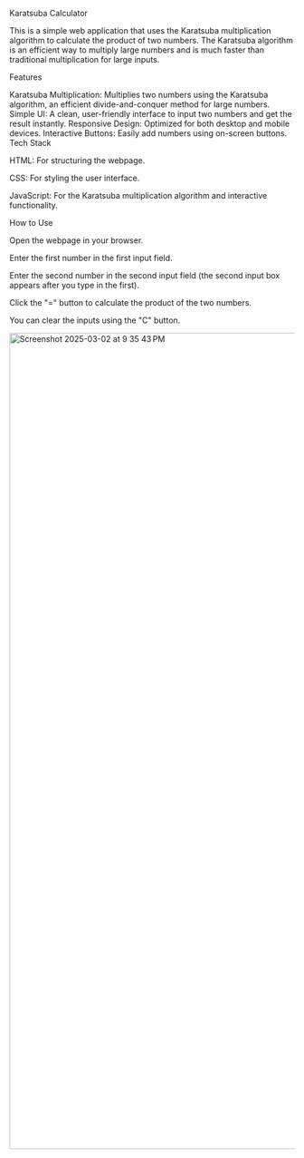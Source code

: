 Karatsuba Calculator

This is a simple web application that uses the Karatsuba multiplication algorithm to calculate the product of two numbers. The Karatsuba algorithm is an efficient way to multiply large numbers and is much faster than traditional multiplication for large inputs.

Features

Karatsuba Multiplication: Multiplies two numbers using the Karatsuba algorithm, an efficient divide-and-conquer method for large numbers.
Simple UI: A clean, user-friendly interface to input two numbers and get the result instantly.
Responsive Design: Optimized for both desktop and mobile devices.
Interactive Buttons: Easily add numbers using on-screen buttons.
Tech Stack

HTML: For structuring the webpage.

CSS: For styling the user interface.

JavaScript: For the Karatsuba multiplication algorithm and interactive functionality.

How to Use

Open the webpage in your browser.

Enter the first number in the first input field.

Enter the second number in the second input field (the second input box appears after you type in the first).

Click the "=" button to calculate the product of the two numbers.

You can clear the inputs using the "C" button.



<img width="1440" alt="Screenshot 2025-03-02 at 9 35 43 PM" src="https://github.com/user-attachments/assets/c9e0ae54-2878-48a0-8c2d-69d1acb04e01" />
